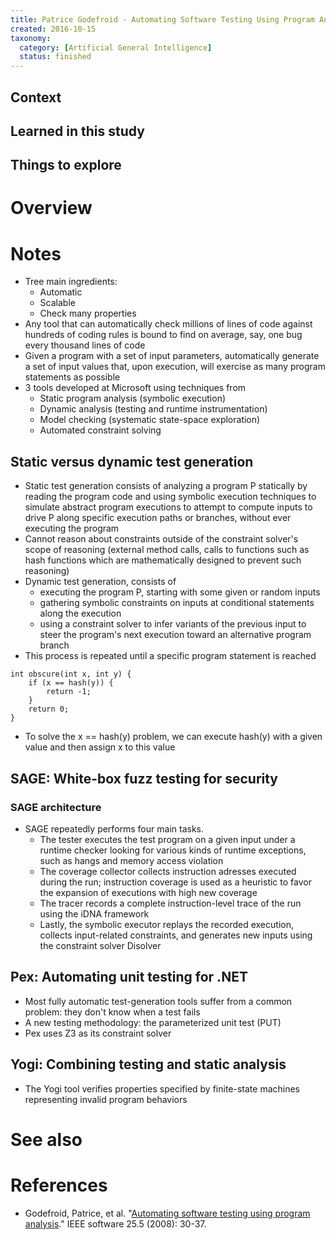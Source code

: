 ```yaml
---
title: Patrice Godefroid - Automating Software Testing Using Program Analysis (2008)
created: 2016-10-15
taxonomy:
  category: [Artificial General Intelligence]
  status: finished
---
```


## Context

## Learned in this study

## Things to explore

# Overview

# Notes
* Tree main ingredients:
	* Automatic
	* Scalable
	* Check many properties
* Any tool that can automatically check millions of lines of code against hundreds of coding rules is bound to find on average, say, one bug every thousand lines of code
* Given a program with a set of input parameters, automatically generate a set of input values that, upon execution, will exercise as many program statements as possible
* 3 tools developed at Microsoft using techniques from
	* Static program analysis (symbolic execution)
	* Dynamic analysis (testing and runtime instrumentation)
	* Model checking (systematic state-space exploration)
	* Automated constraint solving

## Static versus dynamic test generation
* Static test generation consists of analyzing a program P statically by reading the program code and using symbolic execution techniques to simulate abstract program executions to attempt to compute inputs to drive P along specific execution paths or branches, without ever executing the program
* Cannot reason about constraints outside of the constraint solver's scope of reasoning (external method calls, calls to functions such as hash functions which are mathematically designed to prevent such reasoning)
* Dynamic test generation, consists of
	* executing the program P, starting with some given or random inputs
	* gathering symbolic constraints on inputs at conditional statements along the execution
	* using a constraint solver to infer variants of the previous input to steer the program's next execution toward an alternative program branch
* This process is repeated until a specific program statement is reached

```
int obscure(int x, int y) {
	if (x == hash(y)) {
		return -1;
	}
	return 0;
}
```

* To solve the x == hash(y) problem, we can execute hash(y) with a given value and then assign x to this value

## SAGE: White-box fuzz testing for security
### SAGE architecture
* SAGE repeatedly performs four main tasks.
	* The tester executes the test program on a given input under a runtime checker looking for various kinds of runtime exceptions, such as hangs and memory access violation
	* The coverage collector collects instruction adresses executed during the run; instruction coverage is used as a heuristic to favor the expansion of executions with high new coverage
	* The tracer records a complete instruction-level trace of the run using the iDNA framework
	* Lastly, the symbolic executor replays the recorded execution, collects input-related constraints, and generates new inputs using the constraint solver Disolver

## Pex: Automating unit testing for .NET
* Most fully automatic test-generation tools suffer from a common problem: they don't know when a test fails
* A new testing methodology: the parameterized unit test (PUT)
* Pex uses Z3 as its constraint solver

## Yogi: Combining testing and static analysis
* The Yogi tool verifies properties specified by finite-state machines representing invalid program behaviors

# See also

# References
* Godefroid, Patrice, et al. "[Automating software testing using program analysis](https://www.microsoft.com/en-us/research/wp-content/uploads/2016/02/ieeesw2008.pdf)." IEEE software 25.5 (2008): 30-37.